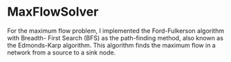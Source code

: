 # MaxFlowSolver
 For the maximum flow problem, I implemented the Ford-Fulkerson algorithm with Breadth- First Search (BFS) as the path-finding method, also known as the Edmonds-Karp algorithm. This algorithm finds the maximum flow in a network from a source to a sink node.
